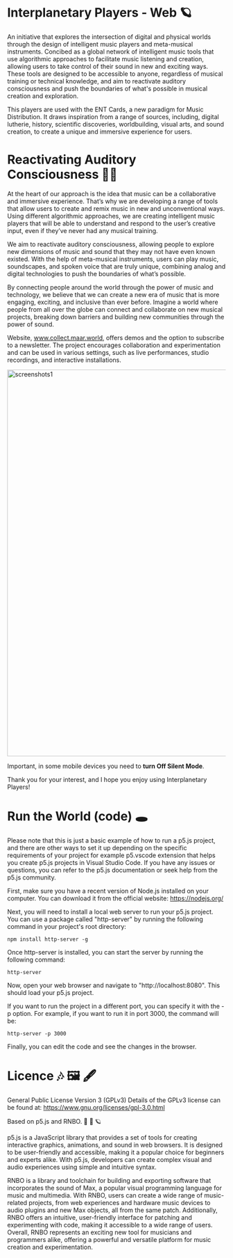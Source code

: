 # Interplanetary Players - Web 🪐

An initiative that explores the intersection of digital and physical worlds through the design of intelligent music players and meta-musical instruments. 
Concibed as a global network of intelligent music tools that use algorithmic approaches to facilitate music listening and creation, allowing users to take control of their sound in new and exciting ways. These tools are designed to be accessible to anyone, regardless of musical training or technical knowledge, and aim to reactivate auditory consciousness and push the boundaries of what's possible in musical creation and exploration. 

This players are used with the ENT Cards, a new paradigm for Music Distribution. It draws inspiration from a range of sources, including, digital lutherie, history, scientific discoveries, worldbuilding, visual arts, and sound creation, to create a unique and immersive experience for users.

# Reactivating Auditory Consciousness 👂🏽

At the heart of our approach is the idea that music can be a collaborative and immersive experience. That’s why we are developing a range of tools that allow users to create and remix music in new and unconventional ways. Using different algorithmic approaches, we are creating intelligent music players that will be able to understand and respond to the user’s creative input, even if they’ve never had any musical training.

We aim to reactivate auditory consciousness, allowing people to explore new dimensions of music and sound that they may not have even known existed. With the help of meta-musical instruments, users can play music, soundscapes, and spoken voice that are truly unique, combining analog and digital technologies to push the boundaries of what’s possible.

By connecting people around the world through the power of music and technology, we believe that we can create a new era of music that is more engaging, exciting, and inclusive than ever before. Imagine a world where people from all over the globe can connect and collaborate on new musical projects, breaking down barriers and building new communities through the power of sound.

Website, www.collect.maar.world, offers demos and the option to subscribe to a newsletter. The project encourages collaboration and experimentation and can be used in various settings, such as live performances, studio recordings, and interactive installations.


<img width="889" alt="screenshots1" src="https://user-images.githubusercontent.com/862847/212711547-3070feec-e1da-4b07-b668-a30422c1e249.png">

Important, in some mobile devices you need to **turn Off Silent Mode**.

Thank you for your interest, and I hope you enjoy using Interplanetary Players!

# Run the World (code) 🕳

Please note that this is just a basic example of how to run a p5.js project, and there are other ways to set it up depending on the specific requirements of your project for example p5.vscode extension that helps you create p5.js projects in Visual Studio Code. If you have any issues or questions, you can refer to the p5.js documentation or seek help from the p5.js community.

First, make sure you have a recent version of Node.js installed on your computer. You can download it from the official website: https://nodejs.org/

Next, you will need to install a local web server to run your p5.js project. You can use a package called "http-server" by running the following command in your project's root directory:

```
npm install http-server -g
```

Once http-server is installed, you can start the server by running the following command:
```
http-server
```

Now, open your web browser and navigate to "http://localhost:8080". This should load your p5.js project.

If you want to run the project in a different port, you can specify it with the -p option. For example, if you want to run it in port 3000, the command will be:
```
http-server -p 3000

```
Finally, you can edit the code and see the changes in the browser.

# Licence 🎶 🖼 🖋

General Public License Version 3 (GPLv3)
Details of the GPLv3 license can be found at: https://www.gnu.org/licenses/gpl-3.0.html

Based on p5.js and RNBO. 🚂 🌈 🪐

p5.js is a JavaScript library that provides a set of tools for creating interactive graphics, animations, and sound in web browsers. It is designed to be user-friendly and accessible, making it a popular choice for beginners and experts alike. With p5.js, developers can create complex visual and audio experiences using simple and intuitive syntax.

RNBO is a library and toolchain for building and exporting software that incorporates the sound of Max, a popular visual programming language for music and multimedia. With RNBO, users can create a wide range of music-related projects, from web experiences and hardware music devices to audio plugins and new Max objects, all from the same patch. Additionally, RNBO offers an intuitive, user-friendly interface for patching and experimenting with code, making it accessible to a wide range of users. Overall, RNBO represents an exciting new tool for musicians and programmers alike, offering a powerful and versatile platform for music creation and experimentation.